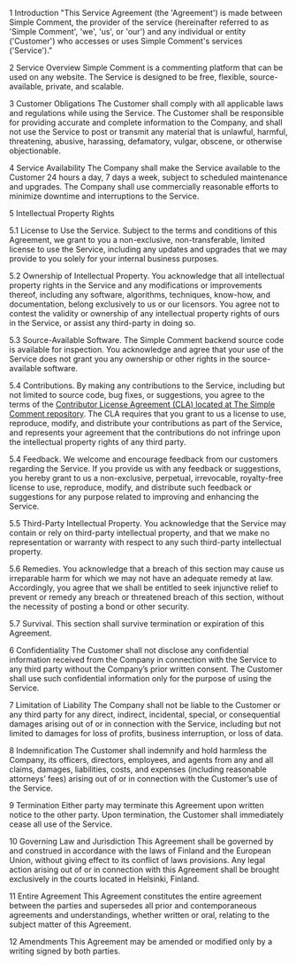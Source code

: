 1 Introduction
"This Service Agreement (the 'Agreement') is made between Simple Comment, the provider of the service (hereinafter referred to as 'Simple Comment', 'we', 'us', or 'our') and any individual or entity ('Customer') who accesses or uses Simple Comment's services ('Service')."

2 Service Overview
Simple Comment is a commenting platform that can be used on any website. The Service is designed to be free, flexible, source-available, private, and scalable.

3 Customer Obligations
The Customer shall comply with all applicable laws and regulations while using the Service. The Customer shall be responsible for providing accurate and complete information to the Company, and shall not use the Service to post or transmit any material that is unlawful, harmful, threatening, abusive, harassing, defamatory, vulgar, obscene, or otherwise objectionable.

4 Service Availability
The Company shall make the Service available to the Customer 24 hours a day, 7 days a week, subject to scheduled maintenance and upgrades. The Company shall use commercially reasonable efforts to minimize downtime and interruptions to the Service.

5 Intellectual Property Rights

5.1 License to Use the Service. Subject to the terms and conditions of this Agreement, we grant to you a non-exclusive, non-transferable, limited license to use the Service, including any updates and upgrades that we may provide to you solely for your internal business purposes.

5.2 Ownership of Intellectual Property. You acknowledge that all intellectual property rights in the Service and any modifications or improvements thereof, including any software, algorithms, techniques, know-how, and documentation, belong exclusively to us or our licensors. You agree not to contest the validity or ownership of any intellectual property rights of ours in the Service, or assist any third-party in doing so.

5.3 Source-Available Software. The Simple Comment backend source code is available for inspection. You acknowledge and agree that your use of the Service does not grant you any ownership or other rights in the source-available software.

5.4 Contributions. By making any contributions to the Service, including but not limited to source code, bug fixes, or suggestions, you agree to the terms of the [Contributor License Agreement (CLA) located at The Simple Comment repository](./CONTRIBUTOR_LICENSE_AGREEMENT.md). The CLA requires that you grant to us a license to use, reproduce, modify, and distribute your contributions as part of the Service, and represents your agreement that the contributions do not infringe upon the intellectual property rights of any third party.

5.4 Feedback. We welcome and encourage feedback from our customers regarding the Service. If you provide us with any feedback or suggestions, you hereby grant to us a non-exclusive, perpetual, irrevocable, royalty-free license to use, reproduce, modify, and distribute such feedback or suggestions for any purpose related to improving and enhancing the Service.

5.5 Third-Party Intellectual Property. You acknowledge that the Service may contain or rely on third-party intellectual property, and that we make no representation or warranty with respect to any such third-party intellectual property.

5.6 Remedies. You acknowledge that a breach of this section may cause us irreparable harm for which we may not have an adequate remedy at law. Accordingly, you agree that we shall be entitled to seek injunctive relief to prevent or remedy any breach or threatened breach of this section, without the necessity of posting a bond or other security.

5.7 Survival. This section shall survive termination or expiration of this Agreement.

6 Confidentiality
The Customer shall not disclose any confidential information received from the Company in connection with the Service to any third party without the Company’s prior written consent. The Customer shall use such confidential information only for the purpose of using the Service.

7 Limitation of Liability
The Company shall not be liable to the Customer or any third party for any direct, indirect, incidental, special, or consequential damages arising out of or in connection with the Service, including but not limited to damages for loss of profits, business interruption, or loss of data.

8 Indemnification
The Customer shall indemnify and hold harmless the Company, its officers, directors, employees, and agents from any and all claims, damages, liabilities, costs, and expenses (including reasonable attorneys’ fees) arising out of or in connection with the Customer’s use of the Service.

9 Termination
Either party may terminate this Agreement upon written notice to the other party. Upon termination, the Customer shall immediately cease all use of the Service.

10 Governing Law and Jurisdiction
This Agreement shall be governed by and construed in accordance with the laws of Finland and the European Union, without giving effect to its conflict of laws provisions. Any legal action arising out of or in connection with this Agreement shall be brought exclusively in the courts located in Helsinki, Finland.

11 Entire Agreement
This Agreement constitutes the entire agreement between the parties and supersedes all prior and contemporaneous agreements and understandings, whether written or oral, relating to the subject matter of this Agreement.

12 Amendments
This Agreement may be amended or modified only by a writing signed by both parties.

